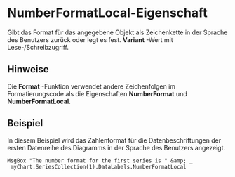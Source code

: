 
# NumberFormatLocal-Eigenschaft

Gibt das Format für das angegebene Objekt als Zeichenkette in der Sprache des Benutzers zurück oder legt es fest.  **Variant** -Wert mit Lese-/Schreibzugriff.


## Hinweise

Die  **Format** -Funktion verwendet andere Zeichenfolgen im Formatierungscode als die Eigenschaften **NumberFormat** und **NumberFormatLocal**.


## Beispiel

In diesem Beispiel wird das Zahlenformat für die Datenbeschriftungen der ersten Datenreihe des Diagramms in der Sprache des Benutzers angezeigt.


```
MsgBox "The number format for the first series is " &amp; _ 
 myChart.SeriesCollection(1).DataLabels.NumberFormatLocal
```


